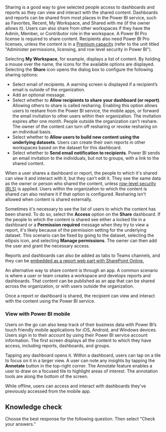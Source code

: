 Sharing is a good way to give selected people access to dashboards and reports so they can view and interact with the shared content. Dashboards and reports can be shared from most places in the Power BI service, such as Favorites, Recent, My Workspace, and Shared with me (if the owner allows it). Users can also share from other workspaces if they have the Admin, Member, or Contributor role in the workspace. A Power BI Pro license is required to share content. Recipients also need Power BI Pro licenses, unless the content is in a [Premium capacity](/power-bi/service-premium-what-is) (refer to the unit titled "Administer permissions, licensing, and row level security in Power BI").

Selecting **My Workspace**, for example, displays a list of content. By holding a mouse over the name, the icons for the available options are displayed. Selecting the **Share** icon opens the dialog box to configure the following sharing options:

 -  Select email of recipients. A warning screen is displayed if a recipient’s email is outside of the organization.
 -  Add an optional message.
 -  Select whether to **Allow recipients to share your dashboard (or report)**. Allowing others to share is called resharing. Enabling this option allows users to reshare from the Power BI service, the mobile apps, or forward the email invitation to other users within their organization. The invitation expires after one month. People outside the organization can't reshare. The owner of the content can turn off resharing or revoke resharing on an individual basis.
 -  Select whether to **Allow users to build new content using the underlying datasets**. Users can create their own reports in other workspaces based on the dataset for this dashboard.
 -  Select whether to **Send email notification to recipients**. Power BI sends an email invitation to the individuals, but not to groups, with a link to the shared content.

When a user shares a dashboard or report, the people to which it's shared can view it and interact with it, but they can't edit it. They see the same data as the owner or person who shared the content, unless [row-level security (RLS)](/power-bi/service-admin-rls) is applied. Users within the organization to which the content is shared can also reshare it if that option is configured. Resharing isn't allowed when content is shared externally.

Sometimes it's necessary to see the list of users to which the content has been shared. To do so, select the **Access** option on the **Share** dashboard. If the people to which the content is shared see either a locked tile in a dashboard or a **Permission required** message when they try to view a report, it's likely because of the permission setting for the underlying dataset. This scenario can be fixed by going to the dataset, selecting the ellipsis icon, and selecting **Manage permissions**. The owner can then add the user and grant the necessary access.

Reports and dashboards can also be added as tabs to Teams channels, and they can be [embedded as a report web part with SharePoint Online.](/power-bi/service-embed-report-spo)

An alternative way to share content is through an app. A common scenario is where a user or team creates a workspace and develops reports and dashboards. That content can be published as an app that can be shared across the organization, or with users outside the organization.

Once a report or dashboard is shared, the recipient can view and interact with the content using the Power BI service.

### View with Power BI mobile

Users on the go can also keep track of their business data with Power BI’s touch friendly mobile applications for iOS, Android, and Windows devices. Users sign in to their account by using their Power BI service account information. The first screen displays all the content to which they have access, including reports, dashboards, and groups.

Tapping any dashboard opens it. Within a dashboard, users can tap on a tile to focus on it in a larger view. A user can note any insights by tapping the **Annotate** button in the top-right corner. The Annotate feature enables a user to draw on a focused tile to highlight areas of interest. The annotation tools are along the bottom of the screen.

While offline, users can access and interact with dashboards they've previously accessed from the mobile app.

## Knowledge check

Choose the best response for the following question. Then select “Check your answers.”